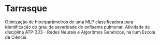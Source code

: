 # Tarrasque
Otimização de hiperparâmetros de uma MLP classificadora para identificação do grau de severidade do enfisema pulmonar.   Atividade da disciplina ATP-303 – Redes Neurais e Algoritmos Genéticos, na Ilum Escola de Ciência.
